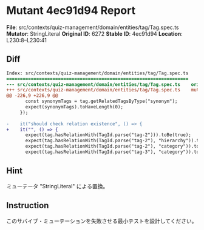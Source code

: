 # Mutant 4ec91d94 Report

**File**: src/contexts/quiz-management/domain/entities/tag/Tag.spec.ts
**Mutator**: StringLiteral
**Original ID**: 6272
**Stable ID**: 4ec91d94
**Location**: L230:8–L230:41

## Diff

```diff
Index: src/contexts/quiz-management/domain/entities/tag/Tag.spec.ts
===================================================================
--- src/contexts/quiz-management/domain/entities/tag/Tag.spec.ts	original
+++ src/contexts/quiz-management/domain/entities/tag/Tag.spec.ts	mutated #6272
@@ -226,9 +226,9 @@
       const synonymTags = tag.getRelatedTagsByType("synonym");
       expect(synonymTags).toHaveLength(0);
     });
 
-    it("should check relation existence", () => {
+    it("", () => {
       expect(tag.hasRelationWith(TagId.parse("tag-2"))).toBe(true);
       expect(tag.hasRelationWith(TagId.parse("tag-2"), "hierarchy")).toBe(true);
       expect(tag.hasRelationWith(TagId.parse("tag-2"), "category")).toBe(false);
       expect(tag.hasRelationWith(TagId.parse("tag-3"), "category")).toBe(true);
```

## Hint

ミューテータ "StringLiteral" による置換。

## Instruction

このサバイブ・ミューテーションを失敗させる最小テストを設計してください。
